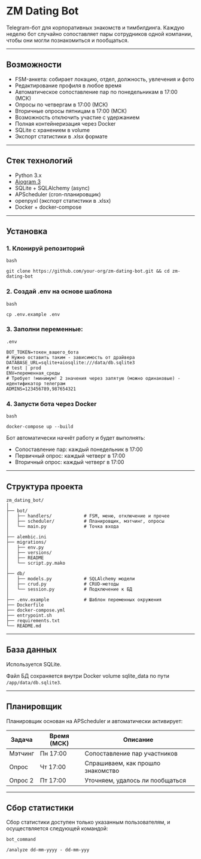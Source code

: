 # ZM Dating Bot

Telegram-бот для корпоративных знакомств и тимбилдинга.
Каждую неделю бот случайно сопоставляет пары сотрудников одной компании,
чтобы они могли познакомиться и пообщаться.

---

## Возможности

- FSM-анкета: собирает локацию, отдел, должность, увлечения и фото
- Редактирование профиля в любое время
- Автоматическое сопоставление пар по понедельникам в 17:00 (МСК)
- Опросы по четвергам в 17:00 (МСК)
- Вторичные опросы пятницам в 17:00 (МСК)
- Возможность отключить участие с удержанием
- Полная контейнеризация через Docker
- SQLite с хранением в volume
- Экспорт статистики в .xlsx формате

---

## Стек технологий

- Python 3.x
- [Aiogram 3](https://docs.aiogram.dev/)
- SQLite + SQLAlchemy (async)
- APScheduler (cron-планировщик)
- openpyxl (экспорт статистики в .xlsx)
- Docker + docker-compose

---

## Установка

### 1. Клонируй репозиторий

```
bash

git clone https://github.com/your-org/zm-dating-bot.git && cd zm-dating-bot
```

### 2. Создай .env на основе шаблона

```
bash

cp .env.example .env
```

### 3. Заполни переменные:

```
.env

BOT_TOKEN=токен_вашего_бота
# Нужно оставить таким - зависимость от драйвера
DATABASE_URL=sqlite+aiosqlite:///data/db.sqlite3
# test | prod
ENV=переменная_среды
# Требует !минимум! 2 значения через запятую (можно одинаковые) - идентификатор телеграм
ADMINS=123456789,987654321
```

### 4. Запусти бота через Docker

```
bash

docker-compose up --build
```

Бот автоматически начнёт работу и будет выполнять:

* Сопоставление пар: каждый понедельник в 17:00
* Первичный опрос: каждый четверг в 17:00
* Вторичный опрос: каждый четверг в 17:00

---

## Структура проекта

```
zm_dating_bot/
│
├── bot/
│   ├── handlers/            # FSM, меню, отключение и прочее
│   ├── scheduler/           # Планировщик, мэтчинг, опросы
│   └── main.py              # Точка входа
│
├── alembic.ini
├── migrations/
│   ├── env.py
│   ├── versions/
│   ├── README
│   └── script.py.mako
│
├── db/
│   ├── models.py            # SQLAlchemy модели
│   ├── crud.py              # CRUD-методы
│   └── session.py           # Подключение к БД
│
├── .env.example             # Шаблон переменных окружения
├── Dockerfile
├── docker-compose.yml
├── entrypoint.sh
├── requirements.txt
└── README.md

```

---

## База данных

Используется SQLite.

Файл БД сохраняется внутри Docker volume sqlite_data по пути ```/app/data/db.sqlite3```.

---

## Планировщик

Планировщик основан на APScheduler и автоматически активирует:

| Задача  | Время (МСК) | Описание                          |
|---------|-------------|-----------------------------------|
| Мэтчинг | Пн 17:00    | Сопоставление пар участников      |
| Опрос   | Чт 17:00    | Спрашиваем, как прошло знакомство |
| Опрос 2 | Пт 17:00    | Уточняем, удалось ли пообщаться   |

---

## Сбор статистики

Сбор статистики доступен только указанным пользователям,
и осуществляется следующей командой:

```
bot_command

/analyze dd-mm-yyyy - dd-mm-yyy
```